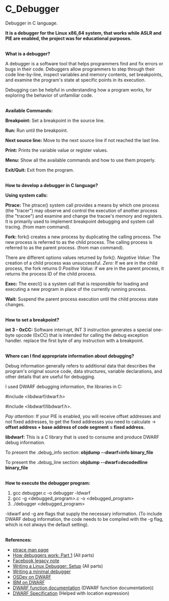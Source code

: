 # C_Debugger
Debugger in C language.

**It is a debugger for the Linux x86_64 system, that works while ASLR and PIE are enabled, the project was for educational purposes.** 
<br><br>

**What is a debugger?**

A debugger is a software tool that helps programmers find and fix errors or bugs in their code. 
Debuggers allow programmers to step through their code line-by-line, inspect variables and memory contents, set breakpoints, and examine the program's state at specific points in its execution.

Debugging can be helpful in understanding how a program works, for exploring the behavior of unfamiliar code.<br><br>



**Available Commands:**


**Breakpoint:** Set a breakpoint in the source line.


**Run:** Run until the breakpoint.


**Next source line:** Move to the next source line if not reached the last line.


**Print:** Prints the variable value or register values.


**Menu:** Show all the available commands and how to use them properly.


**Exit/Quit:** Exit from the program.<br><br>



__How to develop a debugger in C language?__


**Using system calls:**

**Ptrace:** The  ptrace()  system call provides a means by which one process (the "tracer") may observe and control the execution of another process (the  "tracee") and  examine and  change  the  tracee's memory and registers.  
It is primarily used to implement breakpoint debugging and system call tracing.
(from mam command).

**Fork:** fork()  creates  a new process by duplicating the calling process. The new process is referred to as the child process. The calling process is referred to as the parent process. (from man command).

There are different options values returned by fork(). 
_Negative Value:_ The creation of a child process was unsuccessful.
_Zero:_ If we are in the child process, the fork returns 0
_Positive Value:_ if we are in the parent process, it returns the process ID of the child process.

**Exec:** The execl() is a system call that is responsible for loading and executing a new program in place of the currently running process.
 
**Wait:** Suspend the parent process execution until the child process state changes.<br><br>




**How to set a breakpoint?**
 
**int 3 - 0xCC:** Software interrupt, INT 3 instruction generates a special one-byte opcode (0xCC) that is intended for calling the debug exception handler. replace the first byte of any instruction with a breakpoint.<br><br>  




**Where can I find appropriate information about debugging?**

Debug information generally refers to additional data that describes the program's original source code, data structures, variable declarations, and other details that are useful for debugging.

I used DWARF debugging information, the libraries in C: 
<br>

#include <libdwarf/dwarf.h>
<br>

#include <libdwarf/libdwarf.h>.

_Pay attention:_
If your PIE is enabled, you will receive offset addresses and not fixed addresses, to get the fixed addresses you need to calculate -> **offset address + base address of code segment = fixed address.**

**libdwarf:** This is a C library that is used to consume and produce DWARF debug information.

To present the .debug_info section: **objdump --dwarf=info binary_file**

To present the .debug_line section: **objdump --dwarf=decodedline binary_file** 
<br><br>


**How to execute the debugger program:**

1.   gcc debugger.c -o debugger -ldwarf  
2.   gcc -g <debugged_program>.c -o <debugged_program>
3.   ./debugger <debugged_program>

-ldwarf and -g are flags that supply the necessary information.
(To include DWARF debug information, the code needs to be compiled with the -g flag, which is not always the default setting).<br><br>



**References:**  
- [ptrace man page](https://man7.org/linux/man-pages/man2/ptrace.2.html)  
- [How debuggers work: Part 1](https://eli.thegreenplace.net/2011/01/23/how-debuggers-work-part-1/) (All parts)  
- [Facebook legacy note](https://www.facebook.com/legacy/notes/1179415802105143/)  
- [Writing a Linux Debugger: Setup](https://blog.tartanllama.xyz/writing-a-linux-debugger-setup/) (All parts)  
- [Writing a minimal debugger](http://sigalrm.blogspot.com/2010/07/writing-minimal-debugger.html)  
- [OSDev on DWARF](https://wiki.osdev.org/DWARF)  
- [IBM on DWARF](https://developer.ibm.com/articles/au-dwarf-debug-format/)  
- [DWARF function documentation](https://nxmnpg.lemoda.net/3/dwarf) (DWARF function documentation))
- [DWARF Specification](https://dwarfstd.org/doc/DWARF5.pdf) (Helped with location expression)
